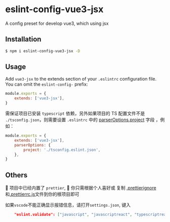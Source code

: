 # eslint-config-vue3-jsx

A config preset for develop vue3, which using jsx

## Installation

```bash
$ npm i eslint-config-vue3-jsx -D
```

## Usage

Add `vue3-jsx` to the extends section of your `.eslintrc` configuration file. You can omit the `eslint-config-` prefix:

```js
module.exports = {
    extends: ['vue3-jsx'],
}
```

需保证项目已安装 `typescript` 依赖，另外如果项目的 TS 配置文件不是 `./tsconfig.json`，则需要设置 `.eslintrc` 中的 [parserOptions.project](https://github.com/typescript-eslint/typescript-eslint/tree/master/packages/parser#parseroptionsproject) 字段 ，例如：

```js
module.exports = {
    extends: ['vue3-jsx'],
    parserOptions: {
        project: './tsconfig.eslint.json',
    },
}
```

## Others

 项目中已经内置了 `prettier`,  你只需根据个人喜好或 复制 [.prettierignore](https://github.com/lk0606/lint/blob/master/.prettierignore)和[.prettierrc.js](https://github.com/lk0606/lint/blob/master/.prettierrc.js)文件到你的根项目即可

如果`vscode`不能正确显示报错信息，请打开`settings.json`, 键入

```json
    "eslint.validate": ["javascript", "javascriptreact", "typescriptreact"]
```
